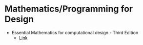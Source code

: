 # Mathematics/Programming for Design
- Essential Mathematics for computational design - Third Edition
  - [Link](https://math.okstate.edu/people/segerman/4423/EssentialMathematicsForComputationalDesign_ThirdEdition_rev3.pdf)